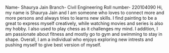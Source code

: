 Name- Shaurya Jain
Branch- Civil Engineering 
Roll number- 220104090 
Hi, my name is Shaurya Jain and I am someone who loves to connect more and more persons and always tries to learns new skills. I find painting to be a great to express myself creatively, while watching movies and series is also my hobby. I also used to play chess as it challenges my mind. I addition, I am passionate about fitness and mostly go to gym and swimming to stay in shape. Overall, I am a individual who enjoys exploring new intrests and pushing myself to give best version of myself.